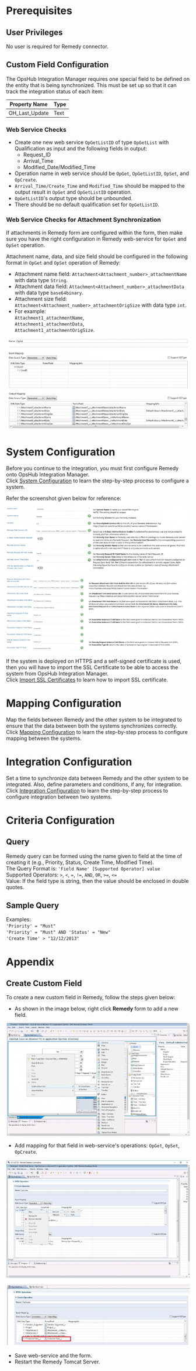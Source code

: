 # Prerequisites
## User Privileges

No user is required for Remedy connector.

## Custom Field Configuration

The OpsHub Integration Manager requires one special field to be defined on the entity that is being synchronized. This must be set up so that it can track the integration status of each item:

| **Property Name**   | **Type** |
|---------------------|----------|
| OH_Last_Update      | Text     |

### Web Service Checks

* Create one new web service `OpGetListID` of type `OpGetList` with Qualification as input and the following fields in output:
  * Request_ID
  * Arrival_Time
  * Modified_Date/Modified_Time
* Operation name in web service should be `OpGet`, `OpGetListID`, `OpSet`, and `OpCreate`.
* `Arrival_Time/Create_Time` and `Modified_Time` should be mapped to the output result in `OpGet` and `OpGetListID` operation.
* `OpGetListID`'s output type should be unbounded.
* There should be no default qualification set for `OpGetListID`.

### Web Service Checks for Attachment Synchronization

If attachments in Remedy form are configured within the form, then make sure you have the right configuration in Remedy web-service for `OpGet` and `OpSet` operation.

Attachment name, data, and size field should be configured in the following format in `OpGet` and `OpSet` operation of Remedy:

* Attachment name field: `Attachment<Attachment_number>_attachmentName` with data type `String`.
* Attachment data field: `Attachment<Attachment_number>_attachmentData` with data type `base64binary`.
* Attachment size field: `Attachment<Attachment_number>_attachmentOrigSize` with data type `int`.
* For example:  
  `Attachment1_attachmentName`,  
  `Attachment1_attachmentData`,  
  `Attachment1_attachmentOrigSize`.

<p align="center">
  <img src="../assets/Remedy_Image_1a.png" width="500" />
</p>


# System Configuration

Before you continue to the integration, you must first configure Remedy onto OpsHub Integration Manager.  
Click [System Configuration](../integrate/system-configuration.md) to learn the step-by-step process to configure a system.

Refer the screenshot given below for reference:

<p align="center">
  <img src="../assets/Remedy_Image_2a.png"  />
</p>

<p align="center">
  <img src="../assets/Remedy_Image_3a.png" />
</p>


If the system is deployed on HTTPS and a self-signed certificate is used, then you will have to import the SSL Certificate to be able to access the system from OpsHub Integration Manager.  
Click [Import SSL Certificates](../getting-started/ssl-certificate-configuration.md) to learn how to import SSL certificate.

# Mapping Configuration

Map the fields between Remedy and the other system to be integrated to ensure that the data between both the systems synchronizes correctly.  
Click [Mapping Configuration](../integrate/mapping-configuration.md) to learn the step-by-step process to configure mapping between the systems.

# Integration Configuration

Set a time to synchronize data between Remedy and the other system to be integrated. Also, define parameters and conditions, if any, for integration.  
Click [Integration Configuration](../integrate/integration-configuration.md) to learn the step-by-step process to configure integration between two systems.

# Criteria Configuration

## Query

Remedy query can be formed using the name given to field at the time of creating it (e.g., Priority, Status, Create Time, Modified Time).  
The Query Format is: `'Field Name' [Supported Operator] value`  
Supported Operators: `>`, `<`, `=`, `!=`, `AND`, `OR`, `>=`, `<=`  
Value: If the field type is string, then the value should be enclosed in double quotes.

## Sample Query

Examples:  
`'Priority' = "Must"`  
`'Priority' = "Must" AND 'Status' = "New"`  
`'Create Time' > "12/12/2013"`

# Appendix

## Create Custom Field

To create a new custom field in Remedy, follow the steps given below:

* As shown in the image below, right click **Remedy** form to add a new field.

<p align="center">
  <img src="../assets/Remedy_Image_4a.png" />
</p>


* Add mapping for that field in web-service's operations: `OpGet`, `OpSet`, `OpCreate`.
  
<p align="center">
  <img src="../assets/Remedy_Image_5a.png" />
</p>

<p align="center">
  <img src="../assets/Remedy_Image_6a.png"  />
</p>

* Save web-service and the form.
* Restart the Remedy Tomcat Server.


